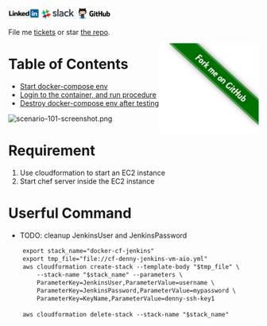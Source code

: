 [![LinkedIn](https://raw.githubusercontent.com/USDevOps/mywechat-slack-group/master/images/linkedin.png)](https://www.linkedin.com/in/dennyzhang001) [![Slack](https://raw.githubusercontent.com/USDevOps/mywechat-slack-group/master/images/slack.png)](https://www.dennyzhang.com/slack) [![Github](https://raw.githubusercontent.com/USDevOps/mywechat-slack-group/master/images/github.png)](https://github.com/DennyZhang)

File me [tickets](https://github.com/DennyZhang/chef-study/issues) or star [the repo](https://github.com/DennyZhang/chef-study).

<a href="https://github.com/DennyZhang?tab=followers"><img align="right" width="200" height="183" src="https://raw.githubusercontent.com/USDevOps/mywechat-slack-group/master/images/fork_github.png" /></a>

Table of Contents
=================

   * [Start docker-compose env](#start-docker-compose-env)
   * [Login to the container, and run procedure](#login-to-the-container-and-run-procedure)
   * [Destroy docker-compose env after testing](#destroy-docker-compose-env-after-testing)

![scenario-101-screenshot.png](../images/scenario-101-screenshot.png)

# Requirement

1. Use cloudformation to start an EC2 instance
2. Start chef server inside the EC2 instance

# Userful Command
- TODO: cleanup JenkinsUser and JenkinsPassword
```
    export stack_name="docker-cf-jenkins"
    export tmp_file="file://cf-denny-jenkins-vm-aio.yml"
    aws cloudformation create-stack --template-body "$tmp_file" \
        --stack-name "$stack_name" --parameters \
        ParameterKey=JenkinsUser,ParameterValue=username \
        ParameterKey=JenkinsPassword,ParameterValue=mypassword \
        ParameterKey=KeyName,ParameterValue=denny-ssh-key1
    
    aws cloudformation delete-stack --stack-name "$stack_name"
```
